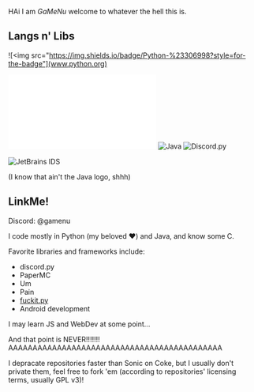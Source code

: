 HAi I am *GaMeNu* welcome to whatever the hell this is.

## Langs n' Libs
![<img src="https://img.shields.io/badge/Python-%23306998?style=for-the-badge"](www.python.org)

![<img src="https://img.shields.io/badge/Python-%23306998?style=for-the-badge&logo=python&logoColor=white&labelColor=%23306998&color=%234B8BBE&link=https%3A%2F%2Fwww.python.org%2F">](www.python.org)
![Java](https://img.shields.io/badge/Java-%23306998?style=for-the-badge&logo=coffeescript&logoColor=white&labelColor=%23ED1D25&color=%23F14C4D&link=https%3A%2F%2Fwww.java.com%2F)
![Discord.py](https://img.shields.io/badge/Discord.py-%23306998?style=for-the-badge&logo=discord&logoColor=white&labelColor=%235865F2&color=%234B8BBE&link=https%3A%2F%2Fwww.discordpy.readthedocs.io%2Fen%2Fstable%2F)

![JetBrains IDS](https://img.shields.io/badge/JetBrains%20IDE-%23000000?style=for-the-badge&logo=jetbrains&logoColor=white&labelColor=%23000000&color=%23000000&link=https%3A%2F%2Fwww.jetbrains.com%2F)

(I know that ain't the Java logo, shhh)

## LinkMe!
Discord: @gamenu


I code mostly in Python (my beloved ❤️) and Java, and know some C.

Favorite libraries and frameworks include:
- discord.py
- PaperMC
- Um
- Pain
- [fuckit.py](https://github.com/ajalt/fuckitpy)
- Android development

I may learn JS and WebDev at some point...

And that point is NEVER!!!!!!! AAAAAAAAAAAAAAAAAAAAAAAAAAAAAAAAAAAAAAAAAAAA

I depracate repositories faster than Sonic on Coke, but I usually don't private them, feel free to fork 'em (according to repositories' licensing terms, usually GPL v3)!

<!---
GaMeNu/GaMeNu is a ✨ special ✨ repository because its `README.md` (this file) appears on your GitHub profile.
You can click the Preview link to take a look at your changes.
--->
